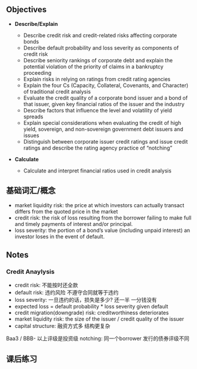 
## Objectives
* **Describe/Explain**
  * Describe credit risk and credit-related risks affecting corporate bonds
  * Describe default probability and loss severity as components of credit risk
  * Describe seniority rankings of corporate debt and explain the potential violation of the priority of claims in a bankruptcy proceeding
  * Explain risks in relying on ratings from credit rating agencies
  * Explain the four Cs (Capacity, Collateral, Covenants, and Character) of traditional credit analysis
  * Evaluate the credit quality of a corporate bond issuer and a bond of that issuer, given key financial ratios of the issuer and the industry
  * Describe factors that influence the level and volatility of yield spreads
  * Explain special considerations when evaluating the credit of high yield, sovereign, and non-sovereign government debt issuers and issues
  * Distinguish between corporate issuer credit ratings and issue credit ratings and describe the rating agency practice of “notching”

* **Calculate**
  * Calculate and interpret financial ratios used in credit analysis

## 基础词汇/概念
* market liquidity risk: the price at which investors can actually transact differs from the quoted price in the market
* credit risk: the risk of loss resulting from the borrower failing to make full and timely payments of interest and/or principal.
* loss severity: the portion of a bond’s value (including unpaid interest) an investor loses in the event of default.

## Notes

### Credit Anaylysis
* credit risk: 不能按时还全款
* default risk: 违约风险 不遵守合同就等于违约
* loss severity: 一旦违约的话，损失是多少? 还一半 一分钱没有
* expected loss = default probability * loss severity given default
* credit migration(downgrade) risk: creditworthiness deteriorates
* market liquidity risk: the size of the issuer / credit quality of the issuer
* capital structure: 融资方式多 结构更复杂

Baa3 / BBB- 以上评级是投资级
notching: 同一个borrower 发行的债券评级不同
## 课后练习